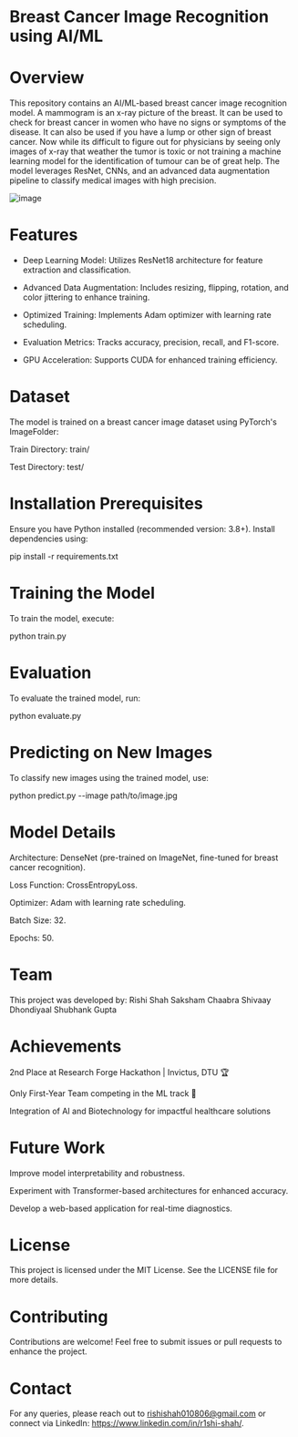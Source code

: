 # Breast Cancer Image Recognition using AI/ML

# Overview

This repository contains an AI/ML-based breast cancer image recognition model. A mammogram is an x-ray picture of the breast. It can be used to check for breast cancer in women who have no signs or symptoms of the disease. It can also be used if you have a lump or other sign of breast cancer. Now while its difficult to figure out for physicians by seeing only images of x-ray that weather the tumor is toxic or not training a machine learning model for the identification of tumour can be of great help. The model leverages ResNet, CNNs, and an advanced data augmentation pipeline to classify medical images with high precision.

![image](https://github.com/user-attachments/assets/0cd0c0ba-80d5-45eb-b4f3-2955f4c6e1e7)

# Features

- Deep Learning Model: Utilizes ResNet18 architecture for feature extraction and classification.

- Advanced Data Augmentation: Includes resizing, flipping, rotation, and color jittering to enhance training.

- Optimized Training: Implements Adam optimizer with learning rate scheduling.

- Evaluation Metrics: Tracks accuracy, precision, recall, and F1-score.

- GPU Acceleration: Supports CUDA for enhanced training efficiency.

# Dataset

The model is trained on a breast cancer image dataset using PyTorch's ImageFolder:

Train Directory: train/

Test Directory: test/

# Installation Prerequisites

Ensure you have Python installed (recommended version: 3.8+). Install dependencies using:

pip install -r requirements.txt

# Training the Model

To train the model, execute:

python train.py

# Evaluation

To evaluate the trained model, run:

python evaluate.py

# Predicting on New Images

To classify new images using the trained model, use:

python predict.py --image path/to/image.jpg

# Model Details

Architecture: DenseNet (pre-trained on ImageNet, fine-tuned for breast cancer recognition).

Loss Function: CrossEntropyLoss.

Optimizer: Adam with learning rate scheduling.

Batch Size: 32.

Epochs: 50.

# Team

This project was developed by:
Rishi Shah
Saksham Chaabra
Shivaay Dhondiyaal
Shubhank Gupta

# Achievements

2nd Place at Research Forge Hackathon | Invictus, DTU 🏆

Only First-Year Team competing in the ML track 🎯

Integration of AI and Biotechnology for impactful healthcare solutions

# Future Work

Improve model interpretability and robustness.

Experiment with Transformer-based architectures for enhanced accuracy.

Develop a web-based application for real-time diagnostics.

# License

This project is licensed under the MIT License. See the LICENSE file for more details.

# Contributing

Contributions are welcome! Feel free to submit issues or pull requests to enhance the project.

# Contact

For any queries, please reach out to rishishah010806@gmail.com or connect via LinkedIn: https://www.linkedin.com/in/r1shi-shah/.


